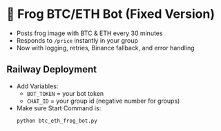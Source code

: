 # 🐸 Frog BTC/ETH Bot (Fixed Version)

- Posts frog image with BTC & ETH every 30 minutes
- Responds to `/price` instantly in your group
- Now with logging, retries, Binance fallback, and error handling

## Railway Deployment
- Add Variables:
  - `BOT_TOKEN` = your bot token
  - `CHAT_ID` = your group id (negative number for groups)
- Make sure Start Command is:
  ```
  python btc_eth_frog_bot.py
  ```
